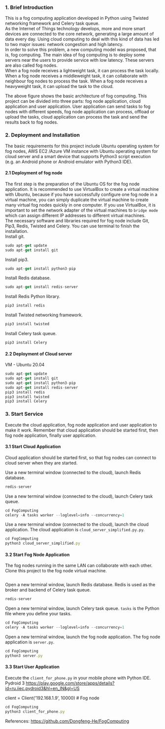 ### 1. Brief Introduction
This is a fog computing application developed in Python using Twisted networking framework and Celery task queue.  
As the Internet of Things technology develops, more and more smart devices are connected to the core network, generating a large amount of data every day. Using cloud computing to deal with this kind of data has led to two major issues: network congestion and high latency.  
In order to solve this problem, a new computing model was proposed, that is, fog computing. The main idea of fog computing is to deploy some servers near the users to provide service with low latency. These servers are also called fog nodes.  
When a fog node receives a lightweight task, it can process the task locally. When a fog node receives a middleweight task, it can collaborate with neighbour fog nodes to process the task. When a fog node receives a heavyweight task, it can upload the task to the cloud.  

The above figure shows the basic architecture of fog computing. This project can be divided into three parts: fog node application, cloud application and user application. User application can send tasks to fog nodes with different speeds, fog node application can process, offload or upload the tasks, cloud application can process the task and send the results back to fog nodes.

### 2. Deployment and Installation
The basic requirements for this project include Ubuntu operating system for fog nodes, AWS EC2 /Azure VM instance with Ubuntu operating system for cloud server and a smart device that supports Python3 script execution (e.g. an Android phone or Android emulator with Python3 IDE).

#### 2.1 Deployment of fog node
The first step is the preparation of the Ubuntu OS for the fog node application. It is recommended to use VirtualBox to create a virtual machine with Ubuntu, because if you have successfully configure one fog node in a virtual machine, you can simply duplicate the virtual machine to create many virtual fog nodes quickly in one computer. If you use VirtualBox, it is important to set the network adapter of the virtual machines to `bridge mode` which can assign different IP addresses to different virtual machines.  
The necessary software and libraries required for fog node include Git, Pip3, Redis, Twisted and Celery. You can use terminal to finish the installation.  
Install git.
```javascript
sudo apt-get update
sudo apt-get install git
```
Install pip3.
```javascript
sudo apt-get install python3-pip
```
Install Redis database.
```javascript
sudo apt-get install redis-server
```
Install Redis Python library.
```javascript
pip3 install redis
```
Install Twisted networking framework.
```javascript
pip3 install twisted
```
Install Celery task queue.
```javascript
pip3 install Celery
```

#### 2.2 Deployment of Cloud server
VM - Ubuntu 20.04  
```javascript
sudo apt-get update
sudo apt-get install git
sudo apt-get install python3-pip
sudo apt-get install redis-server
pip3 install redis
pip3 install twisted
pip3 install Celery
```

### 3. Start Service
Execute the cloud application, fog node application and user application to make it work. Remember that cloud application should be started first, then fog node application, finally user application.

#### 3.1 Start Cloud Application
Cloud application should be started first, so that fog nodes can connect to cloud server when they are started.  

Use a new terminal window (connected to the cloud), launch Redis database.
```javascript
redis-server
```
Use a new terminal window (connected to the cloud), launch Celery task queue.
```javascript
cd FogComputing
celery -A tasks worker --loglevel=info --concurrency=1
```
Use a new terminal window (connected to the cloud), launch the cloud application. The cloud application is `cloud_server_simplified.py.py`.
```javascript
cd FogComputing
python3 cloud_server_simplified.py
```

#### 3.2 Start Fog Node Application
The fog nodes running in the same LAN can collaborate with each other.  
Clone this project to the fog node virtual machine.
```javascript

```
Open a new terminal window, launch Redis database. Redis is used as the broker and backend of Celery task queue.
```javascript
redis-server
```
Open a new terminal window, launch Celery task queue. `tasks` is the Python file where you define your tasks.
```javascript
cd FogComputing
celery -A tasks worker --loglevel=info --concurrency=1
```
Open a new terminal window, launch the fog node application. The fog node application is `server.py`.
```javascript
cd FogComputing
python3 server.py
```

#### 3.3 Start User Application
Execute the `client_for_phone.py` in your mobile phone with Python IDE.  Pydroid 3 https://play.google.com/store/apps/details?id=ru.iiec.pydroid3&hl=en_IN&gl=US

client = Client('192.168.1.9', 10000) # Fog node 

```javascript
cd FogComputing
python3 client_for_phone.py
```


References:
https://github.com/Dongfeng-He/FogComputing





